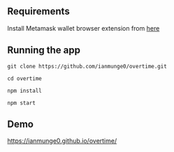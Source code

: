 ## Requirements
Install Metamask wallet browser extension from [here](https://metamask.io/download/)

## Running the app
`git clone https://github.com/ianmunge0/overtime.git`

`cd overtime`

`npm install`

`npm start`

## Demo
https://ianmunge0.github.io/overtime/
